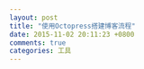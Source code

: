 ```yaml
---
layout: post
title: "使用Octopress搭建博客流程"
date: 2015-11-02 20:11:23 +0800
comments: true
categories: 工具
---
```


